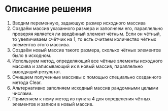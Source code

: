 # Описание решения

1. Вводим переменную, задающую размер исходного массива
2. Создаём массив указанного размера и заполняем его, параллельно проверяя является ли введённый элемент чётным. Если он чётный, то увеличиваем счётчик на 1, то есть считаем количество чётных элементов этого массива.
3. Создаём новый массив такого размера, сколько чётных элементов было в исходном.
4. Используем метод, определяющий все чётные элементы исходного массива и записывающий их в новый массив, параллельно выводящий результат.
5. Очищаем полученные массивы с помощью специально созданного метода Clear.
6. Альтернативно заполняем исходный массив рандомными целыми числами.
7. Применяем к нему метод из пункта 4 для определения чётных элементов и записи в новый массив.